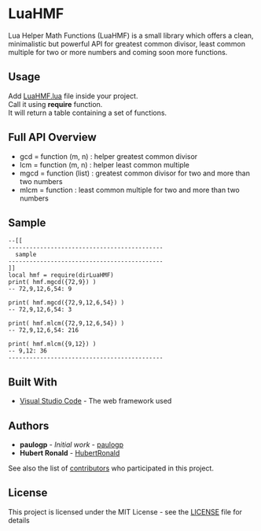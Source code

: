 # LuaHMF
Lua Helper Math Functions (LuaHMF) is a small library which offers a clean, minimalistic but powerful API for greatest common divisor, least common multiple for two or more numbers and coming soon more functions.

## Usage
Add [LuaHMF.lua](https://github.com/HubertRonald/LuaHMF/blob/master/LuaHMF.lua) file inside your project.<br/>
Call it using __require__ function.</br>
It will return a table containing a set of functions.

## Full API Overview

* gcd = function (m, n)                   : helper greatest common divisor
* lcm = function (m, n)                   : helper least common multiple
* mgcd = function (list)                  : greatest common divisor for two and more than two numbers
* mlcm = function                         : least common multiple for two and more than two numbers

## Sample

```
--[[
--------------------------------------------
  sample
--------------------------------------------
]]
local hmf = require(dirLuaHMF)
print( hmf.mgcd({72,9}) )
-- 72,9,12,6,54: 9

print( hmf.mgcd({72,9,12,6,54}) )
-- 72,9,12,6,54: 3

print( hmf.mlcm({72,9,12,6,54}) )
-- 72,9,12,6,54: 216

print( hmf.mlcm({9,12}) )
-- 9,12: 36
--------------------------------------------
```

## Built With

* [Visual Studio Code](https://code.visualstudio.com/) - The web framework used

## Authors
* **paulogp** - *Initial work* - [paulogp](https://github.com/paulogp/Lua/tree/master/math)
* **Hubert Ronald** - [HubertRonald](https://github.com/HubertRonald)

See also the list of [contributors](https://github.com/HubertRonald/LuaHMF/contributors) who participated in this project.

## License

This project is licensed under the MIT License - see the [LICENSE](LICENSE) file for details
